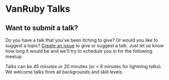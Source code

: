 # VanRuby Talks

## Want to submit a talk?

Do you have a talk that you've been itching to give? Or would you like to suggest a topic? [Create
an issue](https://github.com/vanruby/talks/issues/new) to give or suggest a talk. Just let us know how long it would be and we'll try to schedule you in for the following meetup.

Talks can be 45 minutes or 20 minutes (or < 6 minutes for lightning talks). We welcome talks from all backgrounds and skill levels.
